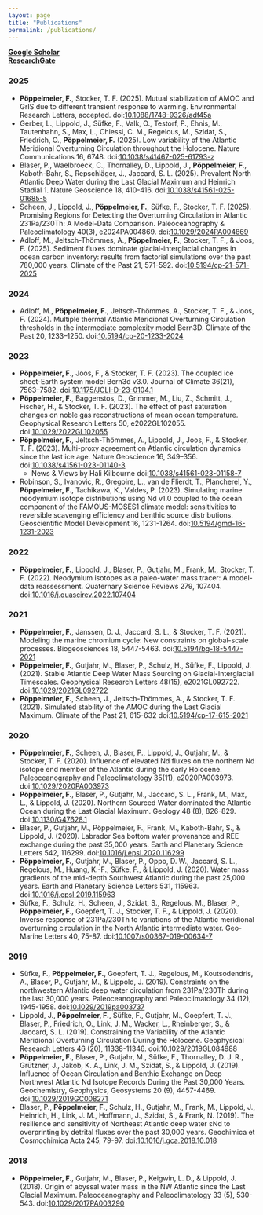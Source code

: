 ```yaml
---
layout: page
title: "Publications"
permalink: /publications/
---
```


[**Google Scholar**](https://scholar.google.com/citations?user=R7XyXbgAAAAJ&hl=en)  
[**ResearchGate**](https://www.researchgate.net/profile/Frerk_Poeppelmeier)

### 2025
- **Pöppelmeier, F.**, Stocker, T. F. (2025). Mutual stabilization of AMOC and GrIS due to different transient response to warming. Environmental Research Letters, accepted. doi:[10.1088/1748-9326/adf45a](https://doi.org/10.1088/1748-9326/adf45a)
- Gerber, L., Lippold, J., Süfke, F., Valk, O., Testorf, P., Ehnis, M., Tautenhahn, S., Max, L., Chiessi, C. M., Regelous, M., Szidat, S., Friedrich, O., **Pöppelmeier, F.** (2025). Low variability of the Atlantic Meridional Overturning Circulation throughout the Holocene. Nature Communications 16, 6748. doi:[10.1038/s41467-025-61793-z](https://doi.org/10.1038/s41467-025-61793-z)
- Blaser, P., Waelbroeck, C., Thornalley, D., Lippold, J., **Pöppelmeier, F.**, Kaboth-Bahr, S., Repschläger, J., Jaccard, S. L. (2025). Prevalent North Atlantic Deep Water during the Last Glacial Maximum and Heinrich Stadial 1. Nature Geoscience 18, 410-416. doi:[10.1038/s41561-025-01685-5](https://doi.org/10.1038/s41561-025-01685-5)
- Scheen, J., Lippold, J., **Pöppelmeier, F.**, Süfke, F., Stocker, T. F. (2025). Promising Regions for Detecting the Overturning Circulation in Atlantic 231Pa/230Th: A Model-Data Comparison. Paleoceanography & Paleoclimatology 40(3), e2024PA004869. doi:[10.1029/2024PA004869](https://doi.org/10.1029/2024PA004869)
- Adloff, M., Jeltsch-Thömmes, A., **Pöppelmeier, F.**, Stocker, T. F., & Joos, F. (2025). Sediment fluxes dominate glacial-interglacial changes in ocean carbon inventory: results from factorial simulations over the past 780,000 years. Climate of the Past 21, 571-592. doi:[10.5194/cp-21-571-2025](https://doi.org/10.5194/cp-21-571-2025)

### 2024
- Adloff, M., **Pöppelmeier, F.**, Jeltsch-Thömmes, A., Stocker, T. F., & Joos, F. (2024). Multiple thermal Atlantic Meridional Overturning Circulation thresholds in the intermediate complexity model Bern3D. Climate of the Past 20, 1233–1250. doi:[10.5194/cp-20-1233-2024](https://doi.org/10.5194/cp-20-1233-2024)

### 2023
- **Pöppelmeier, F.**, Joos, F., & Stocker, T. F. (2023). The coupled ice sheet-Earth system model Bern3d v3.0. Journal of Climate 36(21), 7563–7582. doi:[10.1175/JCLI-D-23-0104.1](https://doi.org/10.1175/JCLI-D-23-0104.1)
- **Pöppelmeier, F.**, Baggenstos, D., Grimmer, M., Liu, Z., Schmitt, J., Fischer, H., & Stocker, T. F. (2023). The effect of past saturation changes on noble gas reconstructions of mean ocean temperature. Geophysical Research Letters 50, e2022GL102055. doi:[10.1029/2022GL102055](https://doi.org/10.1029/2022GL102055)
- **Pöppelmeier, F.**, Jeltsch-Thömmes, A., Lippold, J., Joos, F., & Stocker, T. F. (2023). Multi-proxy agreement on Atlantic circulation dynamics since the last ice age. Nature Geoscience 16, 349–356. doi:[10.1038/s41561-023-01140-3](https://doi.org/10.1038/s41561-023-01140-3)
    - News & Views by Hali Kilbourne doi:[10.1038/s41561-023-01158-7](https://doi.org/10.1038/s41561-023-01158-7)
- Robinson, S., Ivanovic, R., Gregoire, L., van de Flierdt, T., Plancherel, Y., **Pöppelmeier, F.**, Tachikawa, K., Valdes, P. (2023). Simulating marine neodymium isotope distributions using Nd v1.0 coupled to the ocean component of the FAMOUS-MOSES1 climate model: sensitivities to reversible scavenging efficiency and benthic source distributions. Geoscientific Model Development 16, 1231-1264. doi:[10.5194/gmd-16-1231-2023](https://doi.org/10.5194/gmd-16-1231-2023)

### 2022
- **Pöppelmeier, F.**, Lippold, J., Blaser, P., Gutjahr, M., Frank, M., Stocker, T. F. (2022). Neodymium isotopes as a paleo-water mass tracer: A model-data reassessment. Quaternary Science Reviews 279, 107404. doi:[10.1016/j.quascirev.2022.107404](https://doi.org/10.1016/j.quascirev.2022.107404)

### 2021
- **Pöppelmeier, F.**, Janssen, D. J., Jaccard, S. L., & Stocker, T. F. (2021). Modeling the marine chromium cycle: New constraints on global-scale processes. Biogeosciences 18, 5447-5463. doi:[10.5194/bg-18-5447-2021](https://doi.org/10.5194/bg-18-5447-2021)
- **Pöppelmeier, F.**, Gutjahr, M., Blaser, P., Schulz, H., Süfke, F., Lippold, J. (2021). Stable Atlantic Deep Water Mass Sourcing on Glacial-Interglacial Timescales. Geophysical Research Letters 48(15), e2021GL092722. doi:[10.1029/2021GL092722](https://doi.org/10.1029/2021GL092722)
- **Pöppelmeier, F.**, Scheen, J., Jeltsch-Thömmes, A., & Stocker, T. F. (2021). Simulated stability of the AMOC during the Last Glacial Maximum. Climate of the Past 21, 615-632 doi:[10.5194/cp-17-615-2021](https://doi.org/10.5194/cp-17-615-2021)

### 2020
- **Pöppelmeier, F.**, Scheen, J., Blaser, P., Lippold, J., Gutjahr, M., & Stocker, T. F. (2020). Influence of elevated Nd fluxes on the northern Nd isotope end member of the Atlantic during the early Holocene. Paleoceanography and Paleoclimatology 35(11), e2020PA003973. doi:[10.1029/2020PA003973](https://doi.org/10.1029/2020PA003973)
- **Pöppelmeier, F.**, Blaser, P., Gutjahr, M., Jaccard, S. L., Frank, M., Max, L., & Lippold, J. (2020). Northern Sourced Water dominated the Atlantic Ocean during the Last Glacial Maximum. Geology 48 (8), 826-829. doi:[10.1130/G47628.1](https://doi.org/10.1130/G47628.1)
- Blaser, P., Gutjahr, M., Pöppelmeier, F., Frank, M., Kaboth-Bahr, S., & Lippold, J. (2020). Labrador Sea bottom water provenance and REE exchange during the past 35,000 years. Earth and Planetary Science Letters 542, 116299. doi:[10.1016/j.epsl.2020.116299](https://doi.org/10.1016/j.epsl.2020.116299)
- **Pöppelmeier, F.**, Gutjahr, M., Blaser, P., Oppo, D. W., Jaccard, S. L., Regelous, M., Huang, K.-F., Süfke, F., & Lippold, J. (2020). Water mass gradients of the mid-depth Southwest Atlantic during the past 25,000 years. Earth and Planetary Science Letters 531, 115963. doi:[10.1016/j.epsl.2019.115963](https://doi.org/10.1016/j.epsl.2019.115963)
- Süfke, F., Schulz, H., Scheen, J., Szidat, S., Regelous, M., Blaser, P., **Pöppelmeier, F.**, Goepfert, T. J., Stocker, T. F., & Lippold, J. (2020). Inverse response of 231Pa/230Th to variations of the Atlantic meridional overturning circulation in the North Atlantic intermediate water. Geo-Marine Letters 40, 75-87. doi:[10.1007/s00367-019-00634-7](https://doi.org/10.1007/s00367-019-00634-7)

### 2019
- Süfke, F., **Pöppelmeier, F.**, Goepfert, T. J., Regelous, M., Koutsodendris, A., Blaser, P., Gutjahr, M., & Lippold, J. (2019). Constraints on the northwestern Atlantic deep water circulation from 231Pa/230Th during the last 30,000 years. Paleoceanography and Paleoclimatology 34 (12), 1945-1958. doi:[10.1029/2019pa003737](https://doi.org/10.1029/2019pa003737)
- Lippold, J., **Pöppelmeier, F.**, Süfke, F., Gutjahr, M., Goepfert, T. J., Blaser, P., Friedrich, O., Link, J. M., Wacker, L., Rheinberger, S., & Jaccard, S. L. (2019). Constraining the Variability of the Atlantic Meridional Overturning Circulation During the Holocene. Geophysical Research Letters 46 (20), 11338-11346. doi:[10.1029/2019GL084988](https://doi.org/10.1029/2019GL084988)
- **Pöppelmeier, F.**, Blaser, P., Gutjahr, M., Süfke, F., Thornalley, D. J. R., Grützner, J., Jakob, K. A., Link, J. M., Szidat, S., & Lippold, J. (2019). Influence of Ocean Circulation and Benthic Exchange on Deep Northwest Atlantic Nd Isotope Records During the Past 30,000 Years. Geochemistry, Geophysics, Geosystems 20 (9), 4457-4469. doi:[10.1029/2019GC008271](https://doi.org/10.1029/2019GC008271)
- Blaser, P., **Pöppelmeier, F.**, Schulz, H., Gutjahr, M., Frank, M., Lippold, J., Heinrich, H., Link, J. M., Hoffmann, J., Szidat, S., & Frank, N. (2019). The resilience and sensitivity of Northeast Atlantic deep water εNd to overprinting by detrital fluxes over the past 30,000 years. Geochimica et Cosmochimica Acta 245, 79-97. doi:[10.1016/j.gca.2018.10.018](https://doi.org/10.1016/j.gca.2018.10.018)

### 2018
- **Pöppelmeier, F.**, Gutjahr, M., Blaser, P., Keigwin, L. D., & Lippold, J. (2018). Origin of abyssal water mass in the NW Atlantic since the Last Glacial Maximum. Paleoceanography and Paleoclimatology 33 (5), 530-543. doi:[10.1029/2017PA003290](https://doi.org/10.1029/2017PA003290)
